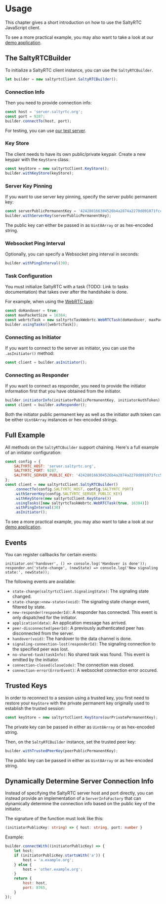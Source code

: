 # Usage

This chapter gives a short introduction on how to use the SaltyRTC JavaScript
client.

To see a more practical example, you may also want to take a look at our [demo
application](https://github.com/saltyrtc/saltyrtc-demo).

## The SaltyRTCBuilder

To initialize a SaltyRTC client instance, you can use the `SaltyRTCBuilder`.

```javascript
let builder = new saltyrtcClient.SaltyRTCBuilder();
```

### Connection Info

Then you need to provide connection info:

```javascript
const host = 'server.saltyrtc.org';
const port = 9287;
builder.connectTo(host, port);
```

For testing, you can use [our test server](https://saltyrtc.org/pages/getting-started.html).

### Key Store

The client needs to have its own public/private keypair. Create a new keypair
with the `KeyStore` class:

```javascript
const keyStore = new saltyrtcClient.KeyStore();
builder.withKeyStore(keyStore);
```

### Server Key Pinning

If you want to use server key pinning, specify the server public permanent key:

```javascript
const serverPublicPermanentKey = '424280166304526b4a2874a2270d091071fcc5c98959f7d4718715626df26204';
builder.withServerKey(serverPublicPermanentKey);
```

The public key can either be passed in as `Uint8Array` or as hex-encoded string.

### Websocket Ping Interval

Optionally, you can specify a Websocket ping interval in seconds:

```javascript
builder.withPingInterval(30);
```

### Task Configuration

You must initialize SaltyRTC with a task (TODO: Link to tasks documentation)
that takes over after the handshake is done.

For example, when using the [WebRTC
task](https://github.com/saltyrtc/saltyrtc-task-webrtc-js):

```javascript
const doHandover = true;
const maxPacketSize = 16384;
const webrtcTask = new saltyrtcTaskWebrtc.WebRTCTask(doHandover, maxPacketSize);
builder.usingTasks([webrtcTask]);
```

### Connecting as Initiator

If you want to connect to the server as initiator, you can use the
`.asInitiator()` method:

```javascript
const client = builder.asInitiator();
```

### Connecting as Responder

If you want to connect as responder, you need to provide the initiator
information first that you have obtained from the initiator.

```javascript
builder.initiatorInfo(initiatorPublicPermanentKey, initiatorAuthToken);
const client = builder.asResponder();
```

Both the initiator public permanent key as well as the initiator auth token can
be either `Uint8Array` instances or hex-encoded strings.

## Full Example

All methods on the `SaltyRTCBuilder` support chaining. Here's a full example of
an initiator configuration:

```javascript
const config = {
    SALTYRTC_HOST: 'server.saltyrtc.org',
    SALTYRTC_PORT: 9287,
    SALTYRTC_SERVER_PUBLIC_KEY: '424280166304526b4a2874a2270d091071fcc5c98959f7d4718715626df26204',
};
const client = new saltyrtcClient.SaltyRTCBuilder()
    .connectTo(config.SALTYRTC_HOST, config.SALTYRTC_PORT)
    .withServerKey(config.SALTYRTC_SERVER_PUBLIC_KEY)
    .withKeyStore(new saltyrtcClient.KeyStore())
    .usingTasks([new saltyrtcTaskWebrtc.WebRTCTask(true, 16384)])
    .withPingInterval(30)
    .asInitiator();
```

To see a more practical example, you may also want to take a look at our [demo
application](https://github.com/saltyrtc/saltyrtc-demo).

## Events

You can register callbacks for certain events:

    initiator.on('handover', () => console.log('Handover is done'));
    responder.on('state-change', (newState) => console.log('New signaling state:', newState));

The following events are available:

 - `state-change(saltyrtcClient.SignalingState)`: The signaling state changed.
 - `state-change:<new-state>(void)`: The signaling state change event, filtered by state.
 - `new-responder(responderId)`: A responder has connected. This event is only dispatched for the initiator.
 - `application(data)`: An application message has arrived.
 - `peer-disconnected(peerId)`: A previously authenticated peer has disconnected from the server.
 - `handover(void)`: The handover to the data channel is done.
 - `signaling-connection-lost(responderId)`: The signaling connection to the specified peer was lost.
 - `no-shared-task(taskInfo)`: No shared task was found. This event is emitted by the initiator.
 - `connection-closed(closeCode)`: The connection was closed.
 - `connection-error(ErrorEvent)`: A websocket connection error occured.

## Trusted Keys

In order to reconnect to a session using a trusted key, you first need to
restore your `KeyStore` with the private permanent key originally used to
establish the trusted session:

```javascript
const keyStore = new saltyrtcClient.KeyStore(ourPrivatePermanentKey);
```

The private key can be passed in either as `Uint8Array` or as hex-encoded string.

Then, on the `SaltyRTCBuilder` instance, set the trusted peer key:

```javascript
builder.withTrustedPeerKey(peerPublicPermanentKey);
```

The public key can be passed in either as `Uint8Array` or as hex-encoded string.

## Dynamically Determine Server Connection Info

Instead of specifying the SaltyRTC server host and port directly, you can
instead provide an implementation of a `ServerInfoFactory` that can dynamically
determine the connection info based on the public key of the initiator.

The signature of the function must look like this:

```typescript
(initiatorPublicKey: string) => { host: string, port: number }
```

Example:

```javascript
builder.connectWith((initiatorPublicKey) => {
    let host;
    if (initiatorPublicKey.startsWith('a')) {
        host = 'a.example.org';
    } else {
        host = 'other.example.org';
    }
    return {
        host: host,
        port: 8765,
    }
});
```
